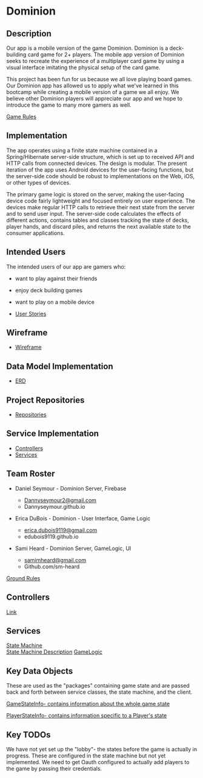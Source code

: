 # Dominion

## Description
Our app is a mobile version of the game Dominion. Dominion is a deck-building card game for 2+ players.
The mobile app version of Dominion seeks to recreate the experience of a multiplayer card game by using 
a visual interface imitating the physical setup of the card game. 

This project has been fun for us because we all love playing board games. Our Dominion app has 
allowed us to apply what we've learned in this bootcamp while creating a mobile version of a game 
we all enjoy. We believe other Dominion players will appreciate our app and we hope to introduce the
game to many more gamers as well. 

[Game Rules](docs/game-rules.md)

## Implementation
The app operates using a finite state machine contained in a Spring/Hibernate server-side structure,
which is set up to received API and HTTP calls from connected devices. The design is modular. The present iteration
of the app uses Android devices for the user-facing functions, but the server-side code should be 
robust to implementations on the Web, iOS, or other types of devices. 

The primary game logic is stored on the server, making the user-facing device code fairly lightweight and focused
entirely on user experience. The devices make regular HTTP calls to retrieve their next state from the server and to 
send user input. The server-side code calculates the effects of different actions, contains tables and classes tracking the state
of decks, player hands, and discard piles, and returns the next available state to the consumer applications.


## Intended Users
The intended users of our app are gamers who:
* want to play against their friends
* enjoy deck building games
* want to play on a mobile device

* [User Stories](docs/user-stories.md)

## Wireframe 
* [Wireframe](docs/wireframe.md)

## Data Model Implementation
* [ERD](/docs/data-model-implementation.md)

## Project Repositories
* [Repositories](https://github.com/dominion-game/dominion-service/tree/master/src/main/java/edu/cnm/deepdive/dominionservice/model/dao)

## Service Implementation
* [Controllers](https://github.com/dominion-game/dominion-service/tree/master/src/main/java/edu/cnm/deepdive/dominionservice/controller)
* [Services](https://github.com/dominion-game/dominion-service/tree/master/src/main/java/edu/cnm/deepdive/dominionservice/service)

## Team Roster
* Daniel Seymour - Dominion Server, Firebase
    * Dannyseymour2@gmail.com
    * Dannyseymour.github.io
    
* Erica DuBois - Dominion - User Interface, Game Logic
    * erica.dubois9119@gmail.com
    * edubois9119.github.io
    
* Sami Heard - Dominion Server, GameLogic, UI
    * samimheard@gmail.com
    * Github.com/sm-heard


[Ground Rules](docs/ground-rules.md)

## Controllers
[Link](https://github.com/dominion-game/dominion-service/tree/master/src/main/java/edu/cnm/deepdive/dominionservice/controller)

## Services
[State Machine](https://github.com/dominion-game/dominion-service/blob/master/src/main/java/edu/cnm/deepdive/dominionservice/service/state/StateMachineConfig.java)   
[State Machine Description](/docs/state%20machine.jpg) 
[GameLogic](https://github.com/dominion-game/dominion-service/blob/master/src/main/java/edu/cnm/deepdive/dominionservice/service/GameLogic.java)


## Key Data Objects
These are used as the "packages" containing game state and are passed back and forth between service classes,
the state machine, and the client.

[GameStateInfo- contains information about the whole game state](https://github.com/dominion-game/dominion-service/blob/master/src/main/java/edu/cnm/deepdive/dominionservice/model/dto/GameStateInfo.java)

[PlayerStateInfo- contains information specific to a Player's state](https://github.com/dominion-game/dominion-service/blob/master/src/main/java/edu/cnm/deepdive/dominionservice/model/dto/PlayerStateInfo.java)

## Key TODOs
We have not yet set up the "lobby"- the states before the game is actually in progress. These are configured in the state machine but not yet implemented.
We need to get Oauth configured to actually add players to the game by passing their credentials.

